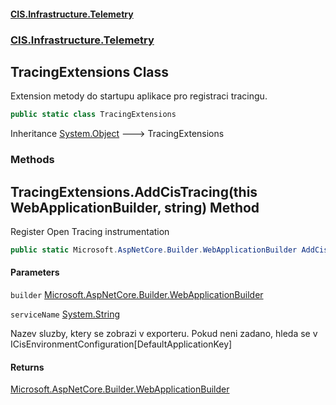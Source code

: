 #### [CIS.Infrastructure.Telemetry](index.md 'index')
### [CIS.Infrastructure.Telemetry](CIS.Infrastructure.Telemetry.md 'CIS.Infrastructure.Telemetry')

## TracingExtensions Class

Extension metody do startupu aplikace pro registraci tracingu.

```csharp
public static class TracingExtensions
```

Inheritance [System.Object](https://docs.microsoft.com/en-us/dotnet/api/System.Object 'System.Object') &#129106; TracingExtensions
### Methods

<a name='CIS.Infrastructure.Telemetry.TracingExtensions.AddCisTracing(thisMicrosoft.AspNetCore.Builder.WebApplicationBuilder,string)'></a>

## TracingExtensions.AddCisTracing(this WebApplicationBuilder, string) Method

Register Open Tracing instrumentation

```csharp
public static Microsoft.AspNetCore.Builder.WebApplicationBuilder AddCisTracing(this Microsoft.AspNetCore.Builder.WebApplicationBuilder builder, string? serviceName=null);
```
#### Parameters

<a name='CIS.Infrastructure.Telemetry.TracingExtensions.AddCisTracing(thisMicrosoft.AspNetCore.Builder.WebApplicationBuilder,string).builder'></a>

`builder` [Microsoft.AspNetCore.Builder.WebApplicationBuilder](https://docs.microsoft.com/en-us/dotnet/api/Microsoft.AspNetCore.Builder.WebApplicationBuilder 'Microsoft.AspNetCore.Builder.WebApplicationBuilder')

<a name='CIS.Infrastructure.Telemetry.TracingExtensions.AddCisTracing(thisMicrosoft.AspNetCore.Builder.WebApplicationBuilder,string).serviceName'></a>

`serviceName` [System.String](https://docs.microsoft.com/en-us/dotnet/api/System.String 'System.String')

Nazev sluzby, ktery se zobrazi v exporteru. Pokud neni zadano, hleda se v ICisEnvironmentConfiguration[DefaultApplicationKey]

#### Returns
[Microsoft.AspNetCore.Builder.WebApplicationBuilder](https://docs.microsoft.com/en-us/dotnet/api/Microsoft.AspNetCore.Builder.WebApplicationBuilder 'Microsoft.AspNetCore.Builder.WebApplicationBuilder')
